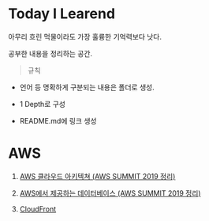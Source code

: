 # Today I Learend

아무리 흐린 먹물이라도 가장 훌륭한 기억력보다 낫다.

공부한 내용을 정리하는 공간.

> 규칙

- 언어 등 명확하게 구분되는 내용은 폴더로 생성.

- 1 Depth로 구성

- README.md에 링크 생성

# AWS

1.  [AWS 클라우드 아키텍쳐 (AWS SUMMIT 2019 정리)](https://github.com/jonggyun/TIL/blob/master/aws/01-aws-architecture.md)

2) [AWS에서 제공하는 데이터베이스 (AWS SUMMIT 2019 정리)](https://github.com/jonggyun/TIL/blob/master/aws/02-database.md)

3. [CloudFront](https://github.com/jonggyun/TIL/blob/master/aws/03-cloudfront.md)
